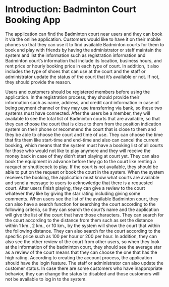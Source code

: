 # Introduction: Badminton Court Booking App

The application can find the Badminton court near users and they can book it via the online application. Customers would like to have it on their mobile phones so that they can use it to find available Badminton courts for them to book and play with friends by having the administrator or staff maintain the system and list the information such as registration information and Badminton court’s information that include its location, business hours, and rent price or hourly booking price in each type of court. In addition, it also includes the type of shoes that can use at the court and the staff or administrator update the status of the court that it’s available or not. If not, they should provide the reason. 

Users and customers should be registered members before using the application. In the registration process, they should provide their information such as name, address, and credit card information in case of being payment channel or they may use transferring via bank, so these two systems must have connected. After the users be a member, they will available to see the total list of Badminton courts that are available, so that they can choose the court that is close to them from the position indication system on their phone or recommend the court that is close to them and they be able to choose the court and time of use. They can choose the time that fits them like start-time and end-time and also can cancel the current booking, which means that the system must have a booking list of all courts for those who would not like to play anymore and they will receive the money back in case of they didn’t start playing at court yet. They can also book the equipment in advance before they go to the court like renting a racquet or shuttlecock to play. If the court is not available, they should be able to put on the request or book the court in the system. When the system receives the booking, the application must know what courts are available and send a message to users to acknowledge that there is a requested court. After users finish playing, they can give a review to the court whatever they like by giving the star rating including giving some comments. When users see the list of the available Badminton court, they can also have a search function for searching the court according to the following criteria, so they can search the court’s name and the application will give the list of the court that have those characters. They can search for the court according to the distance from them such as set the distance within 1 km., 2 km., or 10 km., by the system will show the court that within the following distance. They can also search for the court according to the specific price such as 100 per hour or 200 per hour. In addition, they can also see the other review of the court from other users, so when they look at the information of the badminton court, they should see the average star as a review of the court means that they can choose the one that has the high rating. According to creating the account process, the application should have the login feature. The staff or administrator can also update the customer status. In case there are some customers who have inappropriate behavior, they can change the status to disabled and those customers will not be available to log in to the system.
